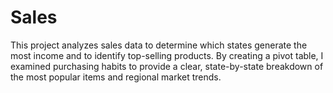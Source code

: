 # Sales
This project analyzes sales data to determine which states generate the most income and to identify top-selling products. By creating a pivot table, I examined purchasing habits to provide a clear, state-by-state breakdown of the most popular items and regional market trends.
